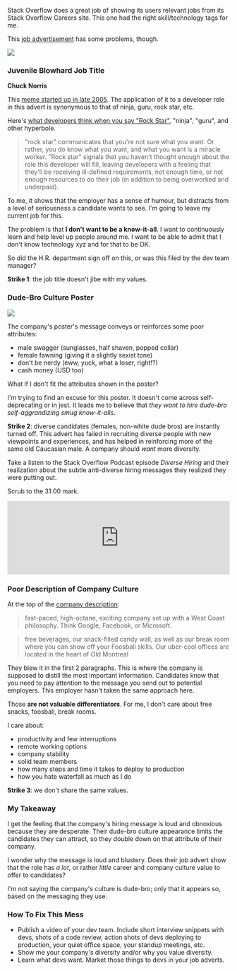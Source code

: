 <!-- {PublishedOn:"03 Jun 2015",Tags:["dev-culture"],Title:"This Dev Job Advertisement Sucks",Intro:"It's great though because it immediately displays warning signs of poor company culture."} -->

Stack Overflow does a great job of showing its users relevant jobs from its Stack Overflow Careers site. This one had the right skill/technology tags for me.

This [job advertisement](http://careers.stackoverflow.com/jobs/88613/chuck-norris-developer-ayuda-media-systems) has some problems, though.

<a href="http://careers.stackoverflow.com/jobs/88613/chuck-norris-developer-ayuda-media-systems"><img src="http://i.imgur.com/Cn0d7Jel.png"/></a>

### Juvenile Blowhard Job Title

**Chuck Norris**

This [meme started up in late 2005](http://knowyourmeme.com/memes/people/chuck-norris). The application of it to a developer role in this advert is synonymous to that of ninja, guru, rock star, etc.

Here's [what developers think when you say "Rock Star"](http://blog.hirelite.com/what-developers-think-when-you-say-rock-star), "ninja", "guru", and other hyperbole.

> "rock star" communicates that you're not sure what you want. Or rather, you do know what you want, and what you want is a miracle worker. "Rock star" signals that you haven't thought enough about the role this developer will fill, leaving developers with a feeling that they'll be receiving ill-defined requirements, not enough time, or not enough resources to do their job (in addition to being overworked and underpaid).

To me, it shows that the employer has a sense of humour, but distracts from a level of seriousness a candidate wants to see. I'm going to leave my current job for this.

The problem is that **I don't want to be a know-it-all**. I want to continuously learn and help level up people around me. I want to be able to admit that I don't know technology xyz and for that to be OK.

So did the H.R. department sign off on this, or was this filed by the dev team manager? 

**Strike 1**: the job title doesn't jibe with my values.

### Dude-Bro Culture Poster

<a href="http://i.imgur.com/ap0JETT.png"><img src="http://i.imgur.com/ap0JETTl.png"/></a>

The company's poster's message conveys or reinforces some poor attributes:

- male swagger (sunglasses, half shaven, popped collar)
- female fawning (giving it a slightly sexist tone)
- don't be nerdy (eww, yuck, what a loser, right!?)
- cash money (USD too)

What if I don't fit the attributes shown in the poster?

I'm trying to find an excuse for this poster. It doesn't come across self-deprecating or in jest. It leads me to believe that *they want to hire dude-bro self-aggrandizing smug know-it-alls*.

**Strike 2**: diverse candidates (females, non-white dude bros) are instantly turned off. This advert has failed in recruiting diverse people with new viewpoints and experiences, and has helped in reinforcing more of the same old Caucasian male. A company should *want* more diversity. 

Take a listen to the Stack Overflow Podcast episode *Diverse Hiring* and their realization about the subtle anti-diverse hiring messages they realized they were putting out.

Scrub to the 31:00 mark.

<iframe width="100%" height="166" scrolling="no" frameborder="no" src="https://w.soundcloud.com/player/?url=https%3A//api.soundcloud.com/tracks/204221383&color=ff5500"></iframe>

### Poor Description of Company Culture ###

At the top of the [company description](http://www.ayudasystems.com/Jobs):

> fast-paced, high-octane, exciting company set up with a West Coast philosophy. Think Google, Facebook, or Microsoft. 

> free beverages, our snack-filled candy wall, as well as our break room where you can show off your Foosball skills. Our uber-cool offices are located in the heart of Old Montreal

They blew it in the first 2 paragraphs. This is where the company is supposed to distill the most important information. Candidates know that you need to pay attention to the message you send out to potential employers. This employer hasn't taken the same approach here.

Those **are not valuable differentiators**. For me, I don't care about free snacks, foosball, break rooms. 

I care about:

- productivity and few interruptions
- remote working options
- company stability
- solid team members
- how many steps and time it takes to deploy to production
- how you hate waterfall as much as I do

**Strike 3**: we don't share the same values.

### My Takeaway

I get the feeling that the company's hiring message is loud and obnoxious because they are desperate. Their dude-bro culture appearance limits the candidates they can attract, so they double down on that attribute of their company. 

I wonder why the message is loud and blustery. Does their job advert show that the role has *a lot*, or rather *little* career and company culture value to offer to candidates?

I'm not saying the company's culture is dude-bro; only that it appears so, based on the messaging they use.

### How To Fix This Mess

- Publish a video of your dev team. Include short interview snippets with devs, shots of a code review, action shots of devs deploying to production, your quiet office space, your standup meetings, etc.
- Show me your company's diversity and/or why you value diversity.
- Learn what devs want. Market those things to devs in your job adverts. 
